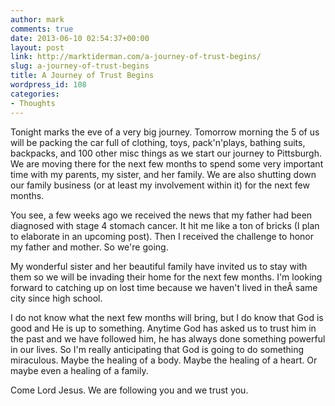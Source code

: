 ```yaml
---
author: mark
comments: true
date: 2013-06-10 02:54:37+00:00
layout: post
link: http://marktiderman.com/a-journey-of-trust-begins/
slug: a-journey-of-trust-begins
title: A Journey of Trust Begins
wordpress_id: 108
categories:
- Thoughts
---
```


Tonight marks the eve of a very big journey. Tomorrow morning the 5 of us will be packing the car full of clothing, toys, pack'n'plays, bathing suits, backpacks, and 100 other misc things as we start our journey to Pittsburgh. We are moving there for the next few months to spend some very important time with my parents, my sister, and her family. We are also shutting down our family business (or at least my involvement within it) for the next few months. 

You see, a few weeks ago we received the news that my father had been diagnosed with stage 4 stomach cancer. It hit me like a ton of bricks (I plan to elaborate in an upcoming post). Then I received the challenge to honor my father and mother. So we're going. 

My wonderful sister and her beautiful family have invited us to stay with them so we will be invading their home for the next few months. I'm looking forward to catching up on lost time because we haven't lived in theÂ same city since high school. 

I do not know what the next few months will bring, but I do know that God is good and He is up to something. Anytime God has asked us to trust him in the past and we have followed him, he has always done something powerful in our lives. So I'm really anticipating that God is going to do something miraculous. Maybe the healing of a body. Maybe the healing of a heart. Or maybe even a healing of a family. 

Come Lord Jesus. We are following you and we trust you. 
